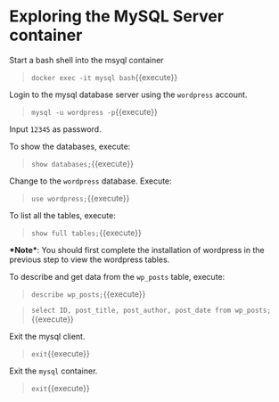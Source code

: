
# Exploring the MySQL Server container

Start a bash shell into the msyql container

> `docker exec -it mysql bash`{{execute}}

Login to the mysql database server using the `wordpress` account.

> `mysql -u wordpress -p`{{execute}}

Input `12345` as password.

To show the databases, execute:

> `show databases;`{{execute}}

Change to the `wordpress` database. Execute:

> `use wordpress;`{{execute}}

To list all the tables, execute:

> `show full tables;`{{execute}}

**\*Note\***: You should first complete the installation of wordpress in the previous step to view the wordpress tables.

To describe and get data from the `wp_posts` table, execute:

> `describe wp_posts;`{{execute}}

> `select ID, post_title, post_author, post_date from wp_posts;`{{execute}}

Exit the mysql client.

> `exit`{{execute}}

Exit the `mysql` container.

> `exit`{{execute}}

